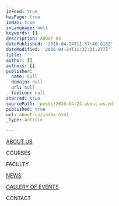 ```yaml
---
inFeed: true
hasPage: true
inNav: true
inLanguage: null
keywords: []
description: ABOUT US
datePublished: '2016-04-24T11:37:40.818Z'
dateModified: '2016-04-24T11:37:31.277Z'
title: ''
author: []
authors: []
publisher:
  name: null
  domain: null
  url: null
  favicon: null
starred: true
sourcePath: _posts/2016-04-24-about-us.md
published: true
url: about-us/index.html
_type: Article

---
```

[ABOUT US][0]

COURSES

FACULTY

[NEWS][1]

[GALLERY OF EVENTS][2]

CONTACT

[0]: https://thegrid.ai/aboutcentrestage/
[1]: https://thegrid.ai/centrestagenews/
[2]: https://thegrid.ai/csgallery/